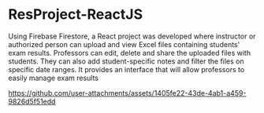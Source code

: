 # ResProject-ReactJS

Using Firebase Firestore, a React project was developed where instructor 
or authorized person can upload and view Excel files containing students' exam
results. Professors can edit, delete and share the uploaded files with
students. They can also add student-specific notes and filter the files
on specific date ranges. It provides an interface that will allow
professors to easily manage exam results

https://github.com/user-attachments/assets/1405fe22-43de-4ab1-a459-9826d5f51edd

